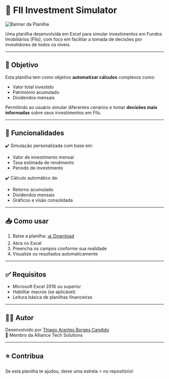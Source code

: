 # 🏢 FII Investment Simulator

![Banner da Planilha](./capa.jpeg) <!-- Substitua este arquivo pelo banner da sua planilha -->

Uma planilha desenvolvida em Excel para simular investimentos em Fundos Imobiliários (FIIs), com foco em facilitar a tomada de decisões por investidores de todos os níveis.

---

## 🎯 Objetivo

Esta planilha tem como objetivo **automatizar cálculos** complexos como:

- Valor total investido
- Patrimônio acumulado
- Dividendos mensais

Permitindo ao usuário simular diferentes cenários e tomar **decisões mais informadas** sobre seus investimentos em FIIs.

---

## 🧮 Funcionalidades

✔️ Simulação personalizada com base em:
- Valor de investimento mensal  
- Taxa estimada de rendimento  
- Período de investimento  

✔️ Cálculo automático de:
- Retorno acumulado
- Dividendos mensais
- Gráficos e visão consolidada

---

## 📥 Como usar

1. Baixe a planilha: [📊 Download](./fii-simulador.xlsx)
2. Abra no Excel
3. Preencha os campos conforme sua realidade
4. Visualize os resultados automaticamente

---

## ✅ Requisitos

- Microsoft Excel 2016 ou superior
- Habilitar macros (se aplicável)
- Leitura básica de planilhas financeiras

---

## 👨‍💻 Autor

Desenvolvido por [Thiago Arantes Borges Candido](https://www.linkedin.com/in/thiago-borges-627659223/)  
🔗 Membro da Alliance Tech Solutions

---

## ⭐ Contribua

Se esta planilha te ajudou, deixe uma estrela ⭐ no repositório!

